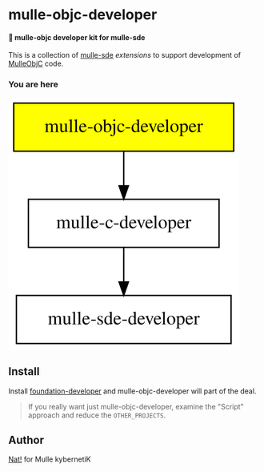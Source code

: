 # mulle-objc-developer

#### 🎩 mulle-objc developer kit for mulle-sde

This is a collection of [mulle-sde](//github.com/mulle-sde)
*extensions* to support development of [MulleObjC](//github.com/mulle-objc)
code.








### You are here

![Overview](overview.dot.svg)






## Install

Install [foundation-developer](//github.com/MulleFoundation/foundation-developer) and
mulle-objc-developer will part of the deal. 

> If you really want just mulle-objc-developer,
> examine the "Script" approach and reduce the `OTHER_PROJECTS`.


## Author

[Nat!](https://mulle-kybernetik.com/weblog) for Mulle kybernetiK  



